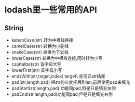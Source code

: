 # lodash里一些常用的API

## String 
- kebabCase(str) 转为中横线连接
- camelCase(str) 转换为小驼峰
- snakeCase(str) 转换为下划线
- lowerCase(str) 转换为中横线连接,同时转为小写
- capitalize(str) 首字母大写
- lowerFirst(str) 首字母小写
- endsWith(str,target,index) target\ 是否已str结尾
- pad(str,length,pad) 把str的长度拓展到len,前后使用pad来填充
- padStart(str,length,pad) 功能同pad,但是只是填充左侧
- padEnd(str,length,pad)功能同pad,但是只是填充右侧
